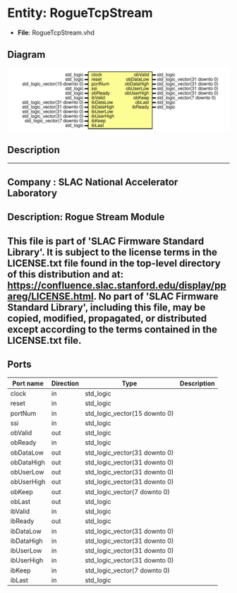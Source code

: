 # Entity: RogueTcpStream

- **File**: RogueTcpStream.vhd
## Diagram

![Diagram](RogueTcpStream.svg "Diagram")
## Description

-----------------------------------------------------------------------------
 Company    : SLAC National Accelerator Laboratory
-----------------------------------------------------------------------------
 Description: Rogue Stream Module
-----------------------------------------------------------------------------
 This file is part of 'SLAC Firmware Standard Library'.
 It is subject to the license terms in the LICENSE.txt file found in the
 top-level directory of this distribution and at:
    https://confluence.slac.stanford.edu/display/ppareg/LICENSE.html.
 No part of 'SLAC Firmware Standard Library', including this file,
 may be copied, modified, propagated, or distributed except according to
 the terms contained in the LICENSE.txt file.
-----------------------------------------------------------------------------
## Ports

| Port name  | Direction | Type                          | Description |
| ---------- | --------- | ----------------------------- | ----------- |
| clock      | in        | std_logic                     |             |
| reset      | in        | std_logic                     |             |
| portNum    | in        | std_logic_vector(15 downto 0) |             |
| ssi        | in        | std_logic                     |             |
| obValid    | out       | std_logic                     |             |
| obReady    | in        | std_logic                     |             |
| obDataLow  | out       | std_logic_vector(31 downto 0) |             |
| obDataHigh | out       | std_logic_vector(31 downto 0) |             |
| obUserLow  | out       | std_logic_vector(31 downto 0) |             |
| obUserHigh | out       | std_logic_vector(31 downto 0) |             |
| obKeep     | out       | std_logic_vector(7  downto 0) |             |
| obLast     | out       | std_logic                     |             |
| ibValid    | in        | std_logic                     |             |
| ibReady    | out       | std_logic                     |             |
| ibDataLow  | in        | std_logic_vector(31 downto 0) |             |
| ibDataHigh | in        | std_logic_vector(31 downto 0) |             |
| ibUserLow  | in        | std_logic_vector(31 downto 0) |             |
| ibUserHigh | in        | std_logic_vector(31 downto 0) |             |
| ibKeep     | in        | std_logic_vector(7  downto 0) |             |
| ibLast     | in        | std_logic                     |             |
